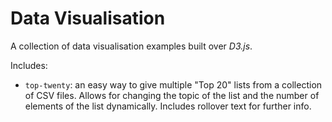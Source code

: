 # Data Visualisation

A collection of data visualisation examples built over *D3.js*.

Includes:
 - `top-twenty`: an easy way to give multiple "Top 20" lists from a collection of CSV files. Allows for changing the topic of the list and the number of elements of the list dynamically. Includes rollover text for further info. 
